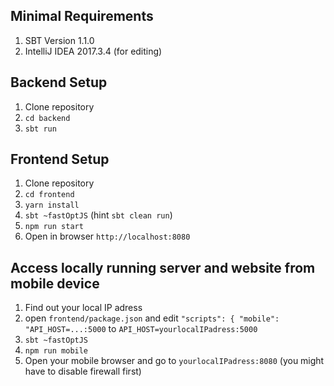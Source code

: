 ## Minimal Requirements

 
1. SBT Version 1.1.0
2. IntelliJ IDEA 2017.3.4 (for editing)

## Backend Setup

1. Clone repository
2. `cd backend`
3. `sbt run`

## Frontend Setup

1. Clone repository
2. `cd frontend`
3. `yarn install`
4. `sbt ~fastOptJS` (hint `sbt clean run`)
5. `npm run start`
6. Open in browser `http://localhost:8080`

## Access locally running server and website from mobile device

1. Find out your local IP adress 
2. open `frontend/package.json` and edit `"scripts": { "mobile": "API_HOST=...:5000` to `API_HOST=yourlocalIPadress:5000`
3. `sbt ~fastOptJS`
4. `npm run mobile`
5. Open your mobile browser and go to `yourlocalIPadress:8080` (you might have to disable firewall first)
